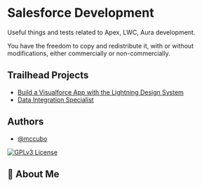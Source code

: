 # Salesforce Development
Useful things and tests related to Apex, LWC, Aura development.

You have the freedom to copy and redistribute it, with or without modifications, either commercially or non-commercially.

## Trailhead Projects
- [Build a Visualforce App with the Lightning Design System](https://github.com/McCubo/lwc_dev/tree/visualforce-slds)
- [Data Integration Specialist](https://github.com/McCubo/lwc_dev/tree/superbadge/data-integration-specialist)
## Authors

- [@mccubo](https://www.github.com/mccubo)


[![GPLv3 License](https://img.shields.io/badge/License-GPL%20v3-yellow.svg)](https://opensource.org/licenses/)


## 🚀 About Me

